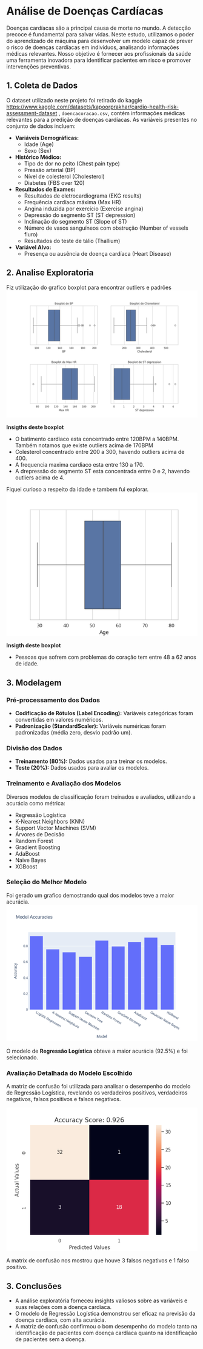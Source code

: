 #  Análise de Doenças Cardíacas
Doenças cardíacas são a principal causa de morte no mundo. A detecção precoce é fundamental para salvar vidas. Neste estudo, utilizamos o poder do aprendizado de máquina para desenvolver um modelo capaz de prever o risco de doenças cardíacas em indivíduos, analisando informações médicas relevantes. Nosso objetivo é fornecer aos profissionais da saúde uma ferramenta inovadora para identificar pacientes em risco e promover intervenções preventivas.

## 1. Coleta de Dados

O dataset utilizado neste projeto foi retirado do kaggle https://www.kaggle.com/datasets/kapoorprakhar/cardio-health-risk-assessment-dataset , `doencacoracao.csv`, contém informações médicas relevantes para a predição de doenças cardíacas.  As variáveis presentes no conjunto de dados incluem:

* **Variáveis Demográficas:**
    * Idade (Age)
    * Sexo (Sex)
* **Histórico Médico:**
    * Tipo de dor no peito (Chest pain type)
    * Pressão arterial (BP)
    * Nível de colesterol (Cholesterol)
    * Diabetes (FBS over 120)
* **Resultados de Exames:**
    * Resultados de eletrocardiograma (EKG results)
    * Frequência cardíaca máxima (Max HR)
    * Angina induzida por exercício (Exercise angina)
    * Depressão do segmento ST (ST depression)
    * Inclinação do segmento ST (Slope of ST)
    * Número de vasos sanguíneos com obstrução (Number of vessels fluro)
    * Resultados do teste de tálio (Thallium)
* **Variável Alvo:**
    * Presença ou ausência de doença cardíaca (Heart Disease)
## 2. Analise Exploratoria
   Fiz utilização do grafico boxplot para encontrar outliers e padrões
   ![boxplot](boxplot1.png)

   **Insigths deste boxplot**
   * O batimento cardiaco esta concentrado entre 120BPM a 140BPM. Também notamos que existe outliers acima de 170BPM
   * Colesterol concentrado entre 200 a 300, havendo outliers acima de 400.
   * A frequencia maxima cardiaco esta entre 130 a 170.
   * A drepressão do segmento ST esta concentrada entre 0 e 2, havendo outliers acima de 4.

   Fiquei curioso a respeito da idade e tambem fui explorar.
   ![boxplot1](boxplot2.png)
   
   **Insigth deste boxplot**
   * Pessoas que sofrem com problemas do coração tem entre 48 a 62 anos de idade.
## 3. Modelagem

### Pré-processamento dos Dados

* **Codificação de Rótulos (Label Encoding):** Variáveis categóricas foram convertidas em valores numéricos.
* **Padronização (StandardScaler):** Variáveis numéricas foram padronizadas (média zero, desvio padrão um).

### Divisão dos Dados

* **Treinamento (80%):** Dados usados para treinar os modelos.
* **Teste (20%):** Dados usados para avaliar os modelos.

### Treinamento e Avaliação dos Modelos

Diversos modelos de classificação foram treinados e avaliados, utilizando a acurácia como métrica:

* Regressão Logística
* K-Nearest Neighbors (KNN)
* Support Vector Machines (SVM)
* Árvores de Decisão
* Random Forest
* Gradient Boosting
* AdaBoost
* Naive Bayes
* XGBoost

### Seleção do Melhor Modelo
Foi gerado um grafico demostrando qual dos modelos teve a maior acurácia.
![accuraria](accuracies_bar_chart.png)

O modelo de **Regressão Logística** obteve a maior acurácia (92.5%) e foi selecionado.

### Avaliação Detalhada do Modelo Escolhido

A matriz de confusão foi utilizada para analisar o desempenho do modelo de Regressão Logística, revelando os verdadeiros positivos, verdadeiros negativos, falsos positivos e falsos negativos.

![matriz de confunsão](accuracy.png)

A matrix de confusão nos mostrou que houve 3 falsos negativos e 1 falso positivo.

## 3. Conclusões

* A análise exploratória forneceu insights valiosos sobre as variáveis e suas relações com a doença cardíaca.
* O modelo de Regressão Logística demonstrou ser eficaz na previsão da doença cardíaca, com alta acurácia.
* A matriz de confusão confirmou o bom desempenho do modelo tanto na identificação de pacientes com doença cardíaca quanto na identificação de pacientes sem a doença.
